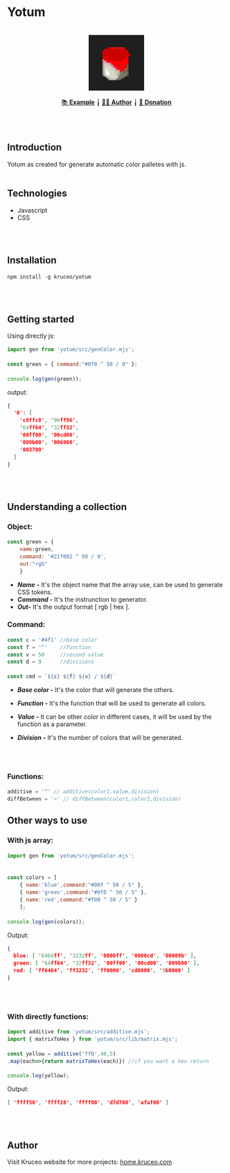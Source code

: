 # Yotum

<br>
<div align='center'>
<img src="./icon.png" width=128px>


<a href="https://yotum.kruceo.com">📚 <strong>Example</strong></a> ╽
<a href="https://home.kruceo.com">🧒🏼 <strong>Author</strong></a> ╽
<a href="https://home.kruceo.com/donation">🎁 <strong>Donation</strong></a>
</div>
<br>
<br>

## Introduction

Yotum as created for generate automatic color palletes with js.
<br><br>
## Technologies

* Javascript
* CSS

<br><br>
## Installation
```
npm install -g kruceo/yotum

```
<br><br>
## Getting started

Using directly js:

```js
import gen from 'yotum/src/genColor.mjs';

const green = { command:"#0f0 ^ 50 / 9" };

console.log(gen(green));
```
output:
```json
{
  '0': [
    'c8ffc8', '96ff96',
    '64ff64', '32ff32',
    '00ff00', '00cd00',
    '009b00', '006900',
    '003700'
  ]
}
```
<br><br>

## Understanding a collection

### Object:

```js
const green = {
    name:green,
    command: '#21f092 ^ 50 / 9',
    out:"rgb"
    }
```

* ***Name -*** It's the object name that the array use, can be used to generate CSS tokens.
* ***Command -*** It's the instrunction to generator.
* ***Out-*** It's the output format [ rgb | hex ].

### Command:

```js
const c = '#4f1' //base color
const f = '^'    //function
const v = 50     //second value
const d = 9      //divisions

const cmd = `${c} ${f} ${v} / ${d}`
```

* ***Base color -*** It's the color that will generate the others.

* ***Function -*** It's the function that will be used to generate all colors.

* ***Value -*** It can be other color in different cases, it will be used by the function as a parameter.

* ***Division -*** It's the number of colors that will be generated.

<br><br>

### Functions:

```js
additive = '^' // additive(color1,value,division)
diffBetween = '~' // diffBetween(color1,color2,division) 
```
## Other ways to use

### With js array:

```js
import gen from 'yotum/src/genColor.mjs';


const colors = [
    { name:'blue',command:"#00f ^ 50 / 5" },
    { name:'green',command:"#0f0 ^ 50 / 5" },
    { name:'red',command:"#f00 ^ 50 / 5" }
    ];

console.log(gen(colors));
```
Output:
```json
{
  blue: [ '6464ff', '3232ff', '0000ff', '0000cd', '00009b' ],
  green: [ '64ff64', '32ff32', '00ff00', '00cd00', '009b00' ],
  red: [ 'ff6464', 'ff3232', 'ff0000', 'cd0000', '9b0000' ]
}
```

<br><br>
### With directly functions:

```js
import additive from 'yotum/src/additive.mjs';
import { matrixToHex } from 'yotum/src/lib/matrix.mjs';

const yellow = additive('ff0',40,5)
.map(each=>{return matrixToHex(each)}) //if you want a hex return

console.log(yellow);
```
Output:
```json
[ 'ffff50', 'ffff28', 'ffff00', 'd7d700', 'afaf00' ]
```
<br><br>
## Author
Visit Kruceo website for more projects: <a href='https://home.kruceo.com'>home.kruceo.com